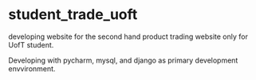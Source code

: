 # student_trade_uoft
developing website for the second hand product trading website only for UofT student.

Developing with pycharm, mysql, and django as primary development envvironment.
